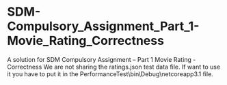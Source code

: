 # SDM-Compulsory_Assignment_Part_1-Movie_Rating_Correctness
 A solution for SDM Compulsory Assignment – Part 1 Movie Rating - Correctness
We are not sharing the ratings.json test data file. If want to use it you have to put it in the PerformanceTest\bin\Debug\netcoreapp3.1 file.